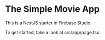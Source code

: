 # The Simple Movie App

This is a NextJS starter in Firebase Studio.

To get started, take a look at src/app/page.tsx.
